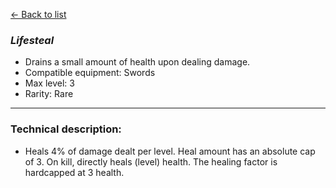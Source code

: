 [<- Back to list](index.md)

### *Lifesteal*
- Drains a small amount of health upon dealing damage.
- Compatible equipment: Swords
- Max level: 3
- Rarity: Rare
---
### Technical description:
- Heals 4% of damage dealt per level. Heal amount has an absolute cap of 3. On kill, directly heals (level) health. The healing factor is hardcapped at 3 health.

